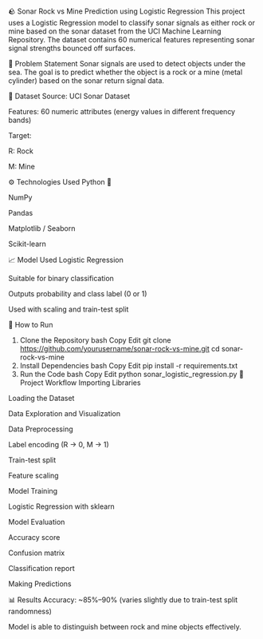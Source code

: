 🪨 Sonar Rock vs Mine Prediction using Logistic Regression
This project uses a Logistic Regression model to classify sonar signals as either rock or mine based on the sonar dataset from the UCI Machine Learning Repository. The dataset contains 60 numerical features representing sonar signal strengths bounced off surfaces.

📌 Problem Statement
Sonar signals are used to detect objects under the sea. The goal is to predict whether the object is a rock or a mine (metal cylinder) based on the sonar return signal data.

📂 Dataset
Source: UCI Sonar Dataset

Features: 60 numeric attributes (energy values in different frequency bands)

Target:

R: Rock

M: Mine

⚙️ Technologies Used
Python 🐍

NumPy

Pandas

Matplotlib / Seaborn

Scikit-learn

📈 Model Used
Logistic Regression

Suitable for binary classification

Outputs probability and class label (0 or 1)

Used with scaling and train-test split

🚀 How to Run
1. Clone the Repository
bash
Copy
Edit
git clone https://github.com/yourusername/sonar-rock-vs-mine.git
cd sonar-rock-vs-mine
2. Install Dependencies
bash
Copy
Edit
pip install -r requirements.txt
3. Run the Code
bash
Copy
Edit
python sonar_logistic_regression.py
🧪 Project Workflow
Importing Libraries

Loading the Dataset

Data Exploration and Visualization

Data Preprocessing

Label encoding (R → 0, M → 1)

Train-test split

Feature scaling

Model Training

Logistic Regression with sklearn

Model Evaluation

Accuracy score

Confusion matrix

Classification report

Making Predictions

📊 Results
Accuracy: ~85%–90% (varies slightly due to train-test split randomness)

Model is able to distinguish between rock and mine objects effectively.

